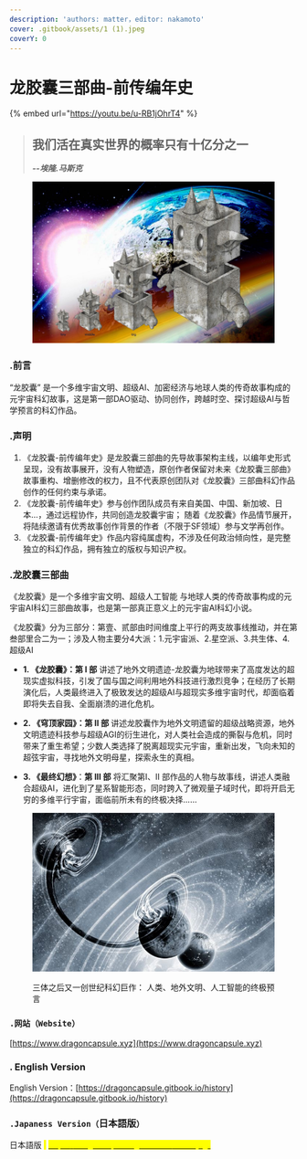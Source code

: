 ```yaml
---
description: 'authors: matter，editor: nakamoto'
cover: .gitbook/assets/1 (1).jpeg
coverY: 0
---
```


# 龙胶囊三部曲-前传编年史

{% embed url="https://youtu.be/u-RB1jOhrT4" %}



> ## 我们活在真实世界的概率只有十亿分之一
>
> _**--埃隆.马斯克**_    &#x20;



<figure><img src=".gitbook/assets/1 (1).jpeg" alt=""><figcaption></figcaption></figure>

### .前言

“龙胶囊” 是一个多维宇宙文明、超级AI、加密经济与地球人类的传奇故事构成的元宇宙科幻故事，这是第一部DAO驱动、协同创作，跨越时空、探讨超级AI与哲学预言的科幻作品。



### **.声明**

1. 《龙胶囊-前传编年史》是龙胶囊三部曲的先导故事架构主线，以编年史形式呈现，没有故事展开，没有人物塑造，原创作者保留对未来《龙胶囊三部曲》故事重构、增删修改的权力，且不代表原创团队对《龙胶囊》三部曲科幻作品创作的任何约束与承诺。
2. 《龙胶囊-前传编年史》参与创作团队成员有来自美国、中国、新加坡、日本...，通过远程协作，共同创造龙胶囊宇宙； 随着《龙胶囊》作品情节展开，将陆续邀请有优秀故事创作背景的作者（不限于SF领域）参与文学再创作。
3. 《龙胶囊-前传编年史》作品内容纯属虚构，不涉及任何政治倾向性，是完整独立的科幻作品，拥有独立的版权与知识产权。



### .龙胶囊三部曲

《龙胶囊》是一个多维宇宙文明、超级人工智能 与地球人类的传奇故事构成的元宇宙AI科幻三部曲故事，也是第一部真正意义上的元宇宙AI科幻小说。

《龙胶囊》分为三部分：第壹、贰部由时间维度上平行的两支故事线推动，并在第叁部里合二为一；涉及人物主要分4大派：1.元宇宙派、2.星空派、3.共生体、4. 超级AI

* **1. 《龙胶囊》：第 I 部**  讲述了地外文明遗迹-龙胶囊为地球带来了高度发达的超现实虚拟科技，引发了国与国之间利用地外科技进行激烈竞争；在经历了长期演化后，人类最终进入了极致发达的超级AI与超现实多维宇宙时代，却面临着即将失去自我、全面崩溃的进化危机。



* **2. 《穹顶家园》：第 II 部** 讲述龙胶囊作为地外文明遗留的超级战略资源，地外文明遗迹科技参与超级AGI的衍生进化，对人类社会造成的撕裂与危机，同时带来了重生希望；少数人类选择了脱离超现实元宇宙，重新出发，飞向未知的超弦宇宙，寻找地外文明母星，探索永生的真相。



* **3. 《最终幻想》**：**第 III 部** 将汇聚第I、II 部作品的人物与故事线，讲述人类融合超级AI，进化到了星系智能形态，同时跨入了微观量子域时代，即将开启无穷的多维平行宇宙，面临前所未有的终极决择......



<figure><img src=".gitbook/assets/dark-universe.jpeg" alt=""><figcaption><p>三体之后又一创世纪科幻巨作： 人类、地外文明、人工智能的终极预言</p></figcaption></figure>



### **`.网站（Website）`**

[https://www.dragoncapsule.xyz](https://www.dragoncapsule.xyz)

### . English Version

English Version：[https://dragoncapsule.gitbook.io/history](https://dragoncapsule.gitbook.io/history)

### **`.Japaness Version（`**日本語版**`）`**

日本語版 <mark style="color:yellow;">:</mark> [<mark style="color:yellow;">https://dragoncapsule.gitbook.io/history-jp</mark>](https://dragoncapsule.gitbook.io/history-jp)




